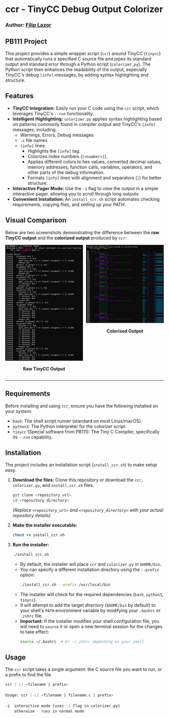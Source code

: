 # ccr - TinyCC Debug Output Colorizer

### Author: [Filip Lazor](https://github.com/filiplazor)  
## PB111 Project

This project provides a simple wrapper script (`ccr`) around TinyCC (`tinycc`) that automatically runs a specified C source file and pipes its standard output and standard error through a Python script (`colorizer.py`). The Python script then enhances the readability of the output, especially TinyCC's debug `[info]` messages, by adding syntax highlighting and structure.

## Features

*   **TinyCC Integration:** Easily run your C code using the `ccr` script, which leverages TinyCC's `--run` functionality.
*   **Intelligent Highlighting:** `colorizer.py` applies syntax highlighting based on patterns commonly found in compiler output and TinyCC's `[info]` messages, including:
    *   Warnings, Errors, Debug messages
    *   `.c` file names
    *   `[info]` lines:
        *   Highlights the `[info]` tag.
        *   Colorizes index numbers (`[<number>]`).
        *   Applies different colors to hex values, converted decimal values, memory addresses, function calls, variables, operators, and other parts of the debug information.
        *   Formats `[info]` lines with alignment and separators (`│`) for better structure.
*   **Interactive Pager Mode:** Use the `-i` flag to view the output in a simple interactive pager, allowing you to scroll through long outputs.
*   **Convenient Installation:** An `install_ccr.sh` script automates checking requirements, copying files, and setting up your PATH.

## Visual Comparison

Below are two screenshots demonstrating the difference between the **raw TinyCC output** and the **colorized output** produced by `ccr`:

<div style="display: flex; justify-content: space-between; align-items: flex-start; gap: 10px;">
  <div style="flex: 1; text-align: center;">
    <img src="images/output_raw.png" alt="Raw TinyCC output" style="max-width: 100%; height: auto;" />
    <p><strong>Raw TinyCC Output</strong></p>
  </div>
  <div style="flex: 1; text-align: center;">
    <img src="images/output_colorized.png" alt="Colorized ccr output" style="max-width: 100%; height: auto;" />
    <p><strong>Colorized Output</strong></p>
  </div>
</div>

---

## Requirements

Before installing and using `ccr`, ensure you have the following installed on your system:

*   `bash`: The shell script runner (standard on most Linux/macOS).
*   `python3`: The Python interpreter for the colorizer script.
*   `tinycc` (Special software from PB111): The Tiny C Compiler, specifically its `--run` capability.

## Installation

The project includes an installation script (`install_ccr.sh`) to make setup easy.

1.  **Download the files:**
    Clone this repository or download the `ccr`, `colorizer.py`, and `install_ccr.sh` files.

    ```bash
    git clone <repository_url>
    cd <repository_directory>
    ```
    *(Replace `<repository_url>` and `<repository_directory>` with your actual repository details)*

2.  **Make the installer executable:**

    ```bash
    chmod +x install_ccr.sh
    ```

3.  **Run the installer:**

    ```bash
    ./install_ccr.sh
    ```

    *   By default, the installer will place `ccr` and `colorizer.py` in `$HOME/bin`.
    *   You can specify a different installation directory using the `--prefix` option:
        ```bash
        ./install_ccr.sh --prefix /usr/local/bin
        ```
    *   The installer will check for the required dependencies (`bash`, `python3`, `tinycc`).
    *   It will attempt to add the target directory (`$HOME/bin` by default) to your shell's `PATH` environment variable by modifying your `.bashrc` or `.zshrc` file.
    *   **Important:** If the installer modifies your shell configuration file, you will need to `source` it or open a new terminal session for the changes to take effect:
        ```bash
        source ~/.bashrc  # Or ~/.zshrc depending on your shell
        ```

## Usage

The `ccr` script takes a single argument: the C source file you want to run, or a prefix to find the file.

```bash
ccr [-i] <filename | prefix>

Usage: ccr [-i] <filename | filename.c | prefix>

-i  interactive mode (uses -i flag in colorizer.py)
    otherwise   runs in normal mode
```
